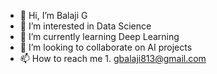 - 👋 Hi, I’m Balaji G
- 👀 I’m interested in Data Science
- 🌱 I’m currently learning Deep Learning
- 💞️ I’m looking to collaborate on AI projects
- 📫 How to reach me 1. gbalaji813@gmail.com

<!---
gbalaji813/gbalaji813 is a ✨ special ✨ repository because its `README.md` (this file) appears on your GitHub profile.
You can click the Preview link to take a look at your changes.
--->

